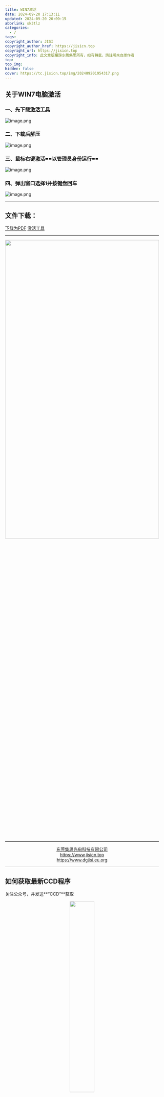 ```yaml
---
title: WIN7激活
date: 2024-09-20 17:13:11
updated: 2024-09-20 20:09:15
abbrlink: sk3tlz
categories:
  - /
tags: 
copyright_author: JISI
copyright_author_href: https://jisicn.top
copyright_url: https://jisicn.top
copyright_info: 此文章版權歸东莞集思所有，如有轉載，請註明來自原作者
top: 
top_img: 
hidden: false
cover: https://tc.jisicn.top/img/202409201954317.png
---
```


## 关于WIN7电脑激活
<div STYLE="page-break-after: always;"></div>

### 一、先下载[激活工具](https://jisi.lanzout.com/iJZUd23nk9ra)

![image.png](https://tc.jisicn.top/img/202407061023574.png)

### 二、下载后解压

![image.png](https://tc.jisicn.top/img/202407061024002.png)
<!-- 分割 --><div STYLE="page-break-after: always;"></div>

### 三、鼠标右键激活==以管理员身份运行==

![image.png](https://tc.jisicn.top/img/202407061025384.png)

### 四、弹出窗口选择1并按键盘回车

![image.png](https://tc.jisicn.top/img/202407061027990.png)

---

## 文件下载：
[下载为PDF]()          [激活工具](https://jisi.lanzout.com/iJZUd23nk9ra)

---

<div align="center"><img src="https://tc.jisicn.top/img/202405031228351.jpeg" width="100%" height="50%"></img></div>

---

<center><a href="https://www.jisicn.top" target="_blank">东莞集思光电科技有限公司</a></center>
<center><a href="https://www.jisicn.top" target="_blank">https://www.jisicn.top</a></center>
<center><a href="Https://www.dgjisi.eu.org" target="_blank">https://www.dgjisi.eu.org</a></center>

----

## 如何获取最新CCD程序
关注公众号，并发送**“CCD”**获取

<div align="center">
    <img src="https://tc.jisicn.top/img/202404251607047.png" width="40%" height="40%"></img>
</div>

------

<div align='center' ><font size='50'>END THANKS</font></div>
<div align='center'><font size='3'><b>联系人：周生  18029199900 「dgjisi@foxmail.com」</b></font></div>